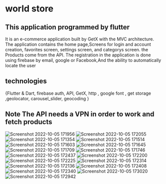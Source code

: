 # world store
## This application programmed by flutter

It is an e-commerce application built by GetX with the MVC
architecture. The application contains the home page,Screens for login and account creation,
favorites screen, settings screen, and categorys screen. the Products come
from the API. The registration in the application is done using
firebase by email, google or Facebook,And the ability to automatically locate the user 


## technologies 
{Flutter & Dart, firebase auth, API, GetX, http ,
google font , get storage ,geolocator, carousel_slider, geocoding }

## Note The API needs a VPN in order to work and fetch products



![Screenshot 2022-10-05 171956](https://user-images.githubusercontent.com/94804979/194101296-661ee0ec-da6c-4a7a-a82c-cc1008227007.png)
![Screenshot 2022-10-05 172055](https://user-images.githubusercontent.com/94804979/194101305-6483d6a0-2f6b-413c-8d9f-20ed3086d675.png)
![Screenshot 2022-10-05 171354](https://user-images.githubusercontent.com/94804979/194101314-a8d50d46-f919-4bd5-a1cd-0d3206502201.png)
![Screenshot 2022-10-05 171514](https://user-images.githubusercontent.com/94804979/194101354-b2461765-999d-4691-9903-4548a2e324d5.png)
![Screenshot 2022-10-05 171603](https://user-images.githubusercontent.com/94804979/194101363-c9f4e015-d10f-43f4-8cae-764e343b3407.png)
![Screenshot 2022-10-05 171645](https://user-images.githubusercontent.com/94804979/194101369-328c767c-a808-426d-9662-c422e8f7d4f3.png)
![Screenshot 2022-10-05 171709](https://user-images.githubusercontent.com/94804979/194101382-f8457971-f510-4627-b7ca-720331506811.png)
![Screenshot 2022-10-05 171746](https://user-images.githubusercontent.com/94804979/194101388-1c056213-4486-46de-b5cb-2fe32f197814.png)
![Screenshot 2022-10-05 172437](https://user-images.githubusercontent.com/94804979/194101516-b4cff79f-9b56-4e96-933b-0e7551cd50fd.png)
![Screenshot 2022-10-05 172200](https://user-images.githubusercontent.com/94804979/194101580-5bd1dbe6-48f7-4cef-a47a-fd4deeae9f66.png)
![Screenshot 2022-10-05 172225](https://user-images.githubusercontent.com/94804979/194101604-d5e19b91-5830-4cd4-b2d1-64786397d27d.png)
![Screenshot 2022-10-05 172314](https://user-images.githubusercontent.com/94804979/194101608-6724e5f2-2d87-451b-a4b5-4c16ebf44fa1.png)
![Screenshot 2022-10-05 172136](https://user-images.githubusercontent.com/94804979/194101622-0ebc32e7-6bf8-4b74-8709-e2e79da740a8.png)
![Screenshot 2022-10-05 172408](https://user-images.githubusercontent.com/94804979/194101646-6b596e62-f96b-4949-861a-e979cbc8ec62.png)
![Screenshot 2022-10-05 172340](https://user-images.githubusercontent.com/94804979/194101655-891ae953-089d-4199-907d-f6e4cd42b618.png)
![Screenshot 2022-10-05 173020](https://user-images.githubusercontent.com/94804979/194101699-ed1741c1-9429-4576-949e-810f78a17b58.png)
![Screenshot 2022-10-05 172942](https://user-images.githubusercontent.com/94804979/194101710-7f834931-ead1-4ecf-9203-61c18015a6ef.png)
